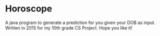 # Horoscope
A java program to generate a prediction for you given your DOB as input.
Written in 2015 for my 10th grade CS Project.
Hope you like it!
